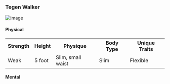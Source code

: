 ### Tegen Walker
![image](https://i.imgur.com/KoLVnc9.png)

#### Physical
<table class="tg">
  <tr>
    <th class="tg-0pky">Strength<br></th>
    <th class="tg-0pky">Height</th>
    <th class="tg-0pky">Physique</th>
    <th class="tg-0pky">Body Type</th>
    <th class="tg-0pky">Unique Traits</th>
  </tr>
  <tr>
    <td class="tg-0pky">Weak</td>
    <td class="tg-0pky">5 foot</td>
    <td class="tg-0pky">Slim, small waist<br></td>
    <td class="tg-0pky">Slim</td>
    <td class="tg-0pky">Flexible</td>
  </tr>
</table>

#### Mental
